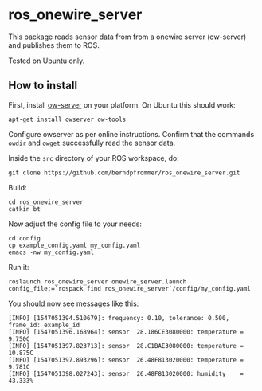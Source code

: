 # ros_onewire_server

This package reads sensor data from from a onewire server (ow-server)
and publishes them to ROS.

Tested on Ubuntu only.

## How to install

First, install [ow-server](http://owfs.org/) on your platform. On
Ubuntu this should work:

    apt-get install owserver ow-tools

Configure owserver as per online instructions. Confirm that the
commands ``owdir`` and ``owget`` successfully read the sensor data.


Inside the ``src`` directory of your ROS workspace, do:

    git clone https://github.com/berndpfrommer/ros_onewire_server.git

Build:

    cd ros_onewire_server
	catkin bt

Now adjust the config file to your needs:

    cd config
    cp example_config.yaml my_config.yaml
    emacs -nw my_config.yaml

Run it:

    roslaunch ros_onewire_server onewire_server.launch config_file:=`rospack find ros_onewire_server`/config/my_config.yaml

You should now see messages like this:

    [INFO] [1547051394.510679]: frequency: 0.10, tolerance: 0.500, frame_id: example_id
    [INFO] [1547051396.168964]: sensor  28.186CE3080000: temperature =  9.750C
    [INFO] [1547051397.823713]: sensor  28.C1BAE3080000: temperature = 10.875C
    [INFO] [1547051397.893296]: sensor  26.48F813020000: temperature =  9.781C
    [INFO] [1547051398.027243]: sensor  26.48F813020000: humidity    = 43.333%
